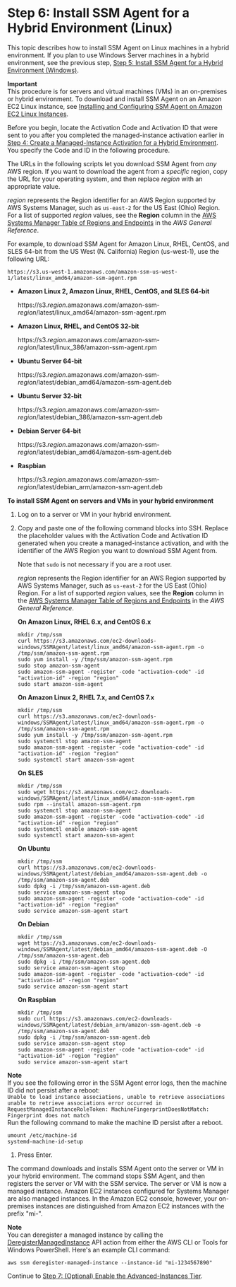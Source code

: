 # Step 6: Install SSM Agent for a Hybrid Environment \(Linux\)<a name="sysman-install-managed-linux"></a>

This topic describes how to install SSM Agent on Linux machines in a hybrid environment\. If you plan to use Windows Server machines in a hybrid environment, see the previous step, [Step 5: Install SSM Agent for a Hybrid Environment \(Windows\)](sysman-install-managed-win.md)\.

**Important**  
This procedure is for servers and virtual machines \(VMs\) in an on\-premises or hybrid environment\. To download and install SSM Agent on an Amazon EC2 Linux instance, see [Installing and Configuring SSM Agent on Amazon EC2 Linux Instances](sysman-install-ssm-agent.md)\.

Before you begin, locate the Activation Code and Activation ID that were sent to you after you completed the managed\-instance activation earlier in [Step 4: Create a Managed\-Instance Activation for a Hybrid Environment](sysman-managed-instance-activation.md)\. You specify the Code and ID in the following procedure\.

The URLs in the following scripts let you download SSM Agent from *any* AWS region\. If you want to download the agent from a *specific* region, copy the URL for your operating system, and then replace *region* with an appropriate value\.

*region* represents the Region identifier for an AWS Region supported by AWS Systems Manager, such as `us-east-2` for the US East \(Ohio\) Region\. For a list of supported *region* values, see the **Region** column in the [AWS Systems Manager Table of Regions and Endpoints](https://docs.aws.amazon.com/general/latest/gr/rande.html#ssm_region) in the *AWS General Reference*\.

For example, to download SSM Agent for Amazon Linux, RHEL, CentOS, and SLES 64\-bit from the US West \(N\. California\) Region \(us\-west\-1\), use the following URL:

```
https://s3.us-west-1.amazonaws.com/amazon-ssm-us-west-1/latest/linux_amd64/amazon-ssm-agent.rpm
```
+ **Amazon Linux 2, Amazon Linux, RHEL, CentOS, and SLES 64\-bit**

   https://s3\.*region*\.amazonaws\.com/amazon\-ssm\-*region*/latest/linux\_amd64/amazon\-ssm\-agent\.rpm 
+ **Amazon Linux, RHEL, and CentOS 32\-bit**

  https://s3\.*region*\.amazonaws\.com/amazon\-ssm\-*region*/latest/linux\_386/amazon\-ssm\-agent\.rpm
+ **Ubuntu Server 64\-bit**

  https://s3\.*region*\.amazonaws\.com/amazon\-ssm\-*region*/latest/debian\_amd64/amazon\-ssm\-agent\.deb
+ **Ubuntu Server 32\-bit**

  https://s3\.*region*\.amazonaws\.com/amazon\-ssm\-*region*/latest/debian\_386/amazon\-ssm\-agent\.deb
+ **Debian Server 64\-bit**

  https://s3\.*region*\.amazonaws\.com/amazon\-ssm\-*region*/latest/debian\_amd64/amazon\-ssm\-agent\.deb
+ **Raspbian**

  https://s3\.*region*\.amazonaws\.com/amazon\-ssm\-*region*/latest/debian\_arm/amazon\-ssm\-agent\.deb

**To install SSM Agent on servers and VMs in your hybrid environment**

1. Log on to a server or VM in your hybrid environment\.

1. Copy and paste one of the following command blocks into SSH\. Replace the placeholder values with the Activation Code and Activation ID generated when you create a managed\-instance activation, and with the identifier of the AWS Region you want to download SSM Agent from\. 

    Note that `sudo` is not necessary if you are a root user\.

   *region* represents the Region identifier for an AWS Region supported by AWS Systems Manager, such as `us-east-2` for the US East \(Ohio\) Region\. For a list of supported *region* values, see the **Region** column in the [AWS Systems Manager Table of Regions and Endpoints](https://docs.aws.amazon.com/general/latest/gr/rande.html#ssm_region) in the *AWS General Reference*\.

   **On Amazon Linux, RHEL 6\.x, and CentOS 6\.x**

   ```
   mkdir /tmp/ssm
   curl https://s3.amazonaws.com/ec2-downloads-windows/SSMAgent/latest/linux_amd64/amazon-ssm-agent.rpm -o /tmp/ssm/amazon-ssm-agent.rpm
   sudo yum install -y /tmp/ssm/amazon-ssm-agent.rpm
   sudo stop amazon-ssm-agent
   sudo amazon-ssm-agent -register -code "activation-code" -id "activation-id" -region "region"
   sudo start amazon-ssm-agent
   ```

   **On Amazon Linux 2, RHEL 7\.x, and CentOS 7\.x**

   ```
   mkdir /tmp/ssm
   curl https://s3.amazonaws.com/ec2-downloads-windows/SSMAgent/latest/linux_amd64/amazon-ssm-agent.rpm -o /tmp/ssm/amazon-ssm-agent.rpm
   sudo yum install -y /tmp/ssm/amazon-ssm-agent.rpm
   sudo systemctl stop amazon-ssm-agent
   sudo amazon-ssm-agent -register -code "activation-code" -id "activation-id" -region "region"
   sudo systemctl start amazon-ssm-agent
   ```

   **On SLES**

   ```
   mkdir /tmp/ssm
   sudo wget https://s3.amazonaws.com/ec2-downloads-windows/SSMAgent/latest/linux_amd64/amazon-ssm-agent.rpm
   sudo rpm --install amazon-ssm-agent.rpm
   sudo systemctl stop amazon-ssm-agent
   sudo amazon-ssm-agent -register -code "activation-code" -id "activation-id" -region "region"
   sudo systemctl enable amazon-ssm-agent
   sudo systemctl start amazon-ssm-agent
   ```

   **On Ubuntu**

   ```
   mkdir /tmp/ssm
   curl https://s3.amazonaws.com/ec2-downloads-windows/SSMAgent/latest/debian_amd64/amazon-ssm-agent.deb -o /tmp/ssm/amazon-ssm-agent.deb
   sudo dpkg -i /tmp/ssm/amazon-ssm-agent.deb
   sudo service amazon-ssm-agent stop
   sudo amazon-ssm-agent -register -code "activation-code" -id "activation-id" -region "region" 
   sudo service amazon-ssm-agent start
   ```

   **On Debian**

   ```
   mkdir /tmp/ssm
   wget https://s3.amazonaws.com/ec2-downloads-windows/SSMAgent/latest/debian_amd64/amazon-ssm-agent.deb -O /tmp/ssm/amazon-ssm-agent.deb
   sudo dpkg -i /tmp/ssm/amazon-ssm-agent.deb
   sudo service amazon-ssm-agent stop
   sudo amazon-ssm-agent -register -code "activation-code" -id "activation-id" -region "region" 
   sudo service amazon-ssm-agent start
   ```

   **On Raspbian**

   ```
   mkdir /tmp/ssm
   sudo curl https://s3.amazonaws.com/ec2-downloads-windows/SSMAgent/latest/debian_arm/amazon-ssm-agent.deb -o /tmp/ssm/amazon-ssm-agent.deb
   sudo dpkg -i /tmp/ssm/amazon-ssm-agent.deb
   sudo service amazon-ssm-agent stop
   sudo amazon-ssm-agent -register -code "activation-code" -id "activation-id" -region "region" 
   sudo service amazon-ssm-agent start
   ```
**Note**  
If you see the following error in the SSM Agent error logs, then the machine ID did not persist after a reboot:  
`Unable to load instance associations, unable to retrieve associations unable to retrieve associations error occurred in RequestManagedInstanceRoleToken: MachineFingerprintDoesNotMatch: Fingerprint does not match`  
Run the following command to make the machine ID persist after a reboot\.  

   ```
   umount /etc/machine-id
   systemd-machine-id-setup
   ```

1. Press Enter\.

The command downloads and installs SSM Agent onto the server or VM in your hybrid environment\. The command stops SSM Agent, and then registers the server or VM with the SSM service\. The server or VM is now a managed instance\. Amazon EC2 instances configured for Systems Manager are also managed instances\. In the Amazon EC2 console, however, your on\-premises instances are distinguished from Amazon EC2 instances with the prefix "mi\-"\.

**Note**  
You can deregister a managed instance by calling the [DeregisterManagedInstance](https://docs.aws.amazon.com/systems-manager/latest/APIReference/API_DeregisterManagedInstance.html) API action from either the AWS CLI or Tools for Windows PowerShell\. Here's an example CLI command:  

```
aws ssm deregister-managed-instance --instance-id "mi-1234567890"
```

Continue to [Step 7: \(Optional\) Enable the Advanced\-Instances Tier](systems-manager-managedinstances-advanced.md)\.